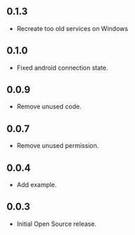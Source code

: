 ## 0.1.3

* Recreate too old services on Windows

## 0.1.0

* Fixed android connection state.

## 0.0.9

* Remove unused code.

## 0.0.7

* Remove unused permission.

## 0.0.4

* Add example.

## 0.0.3

* Initial Open Source release.
